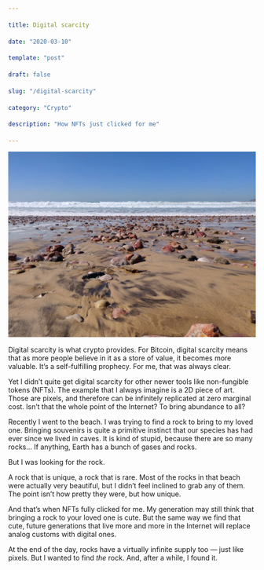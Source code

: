 ```yaml
---

title: Digital scarcity

date: "2020-03-10"

template: "post"

draft: false

slug: "/digital-scarcity"

category: "Crypto"

description: "How NFTs just clicked for me"

---
```


![](/media/rocks.jpg)

Digital scarcity is what crypto provides. For Bitcoin, digital scarcity means that as more people believe in it as a store of value, it becomes more valuable. It’s a self-fulfilling prophecy. For me, that was always clear.

Yet I didn’t quite get digital scarcity for other newer tools like non-fungible tokens (NFTs). The example that I always imagine is a 2D piece of art. Those are pixels, and therefore can be infinitely replicated at zero marginal cost. Isn’t that the whole point of the Internet? To bring abundance to all?

Recently I went to the beach. I was trying to find a rock to bring to my loved one. Bringing souvenirs is quite a primitive instinct that our species has had ever since we lived in caves. It is kind of stupid, because there are so many rocks... If anything, Earth has a bunch of gases and rocks.

But I was looking for *the* rock.

A rock that is unique, a rock that is rare. Most of the rocks in that beach were actually very beautiful, but I didn’t feel inclined to grab any of them. The point isn’t how pretty they were, but how unique.

And that’s when NFTs fully clicked for me. My generation may still think that bringing a rock to your loved one is cute. But the same way we find that cute, future generations that live more and more in the Internet will replace analog customs with digital ones.

At the end of the day, rocks have a virtually infinite supply too — just like pixels. But I wanted to find *the* rock. And, after a while, I found it.
